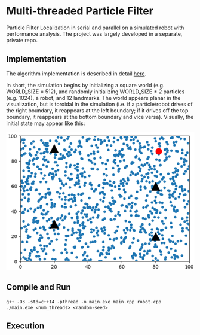 # Multi-threaded Particle Filter
Particle Filter Localization in serial and parallel on a simulated robot with performance analysis. The project was largely developed in a separate, private repo.

[//]: # (Image References)
[initial]: ./images/initial_state.png "Initial State"

## Implementation
The algorithm implementation is described in detail [here](./multi-threaded-particle-filter.pdf). 

In short, the simulation begins by initializing a square world (e.g. WORLD_SIZE = 512), and randomly initializing WORLD_SIZE * 2 particles (e.g. 1024), a robot, and 12 landmarks. The world appears planar in the visualization, but is toroidal in the simulation (i.e. if a particle/robot drives of the right boundary, it reappears at the left boundary; if it drives off the top boundary, it reappears at the bottom boundary and vice versa). Visually, the initial state may appear like this:

![alt_text][initial]


## Compile and Run
```
g++ -O3 -std=c++14 -pthread -o main.exe main.cpp robot.cpp
./main.exe <num_threads> <random-seed>
```

## Execution
